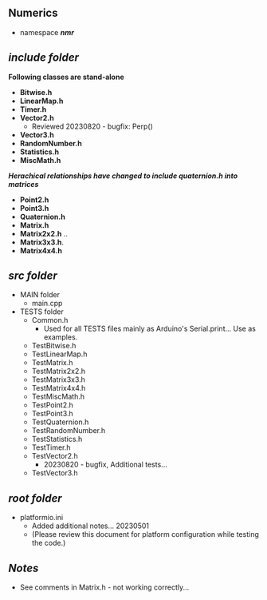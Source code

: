 ## Numerics

- namespace ***nmr***

## ***include folder***

**Following classes are stand-alone**
- **Bitwise.h** 
- **LinearMap.h**   
- **Timer.h**     
- **Vector2.h** 
    - Reviewed 20230820 - bugfix: Perp()
- **Vector3.h**    
- **RandomNumber.h**  
- **Statistics.h** 
- **MiscMath.h**

***Herachical relationships have changed to include quaternion.h into matrices***
+ **Point2.h**
+ **Point3.h**  
+ **Quaternion.h** 
+ **Matrix.h**   
+ **Matrix2x2.h**  .. 
+ **Matrix3x3.h**.
+ **Matrix4x4.h**

## ***src folder***

- MAIN folder
    - main.cpp
- TESTS folder
    - Common.h          
        - Used for all TESTS files mainly as Arduino's Serial.print... Use as examples.
    - TestBitwise.h
    - TestLinearMap.h 
    - TestMatrix.h
    - TestMatrix2x2.h
    - TestMatrix3x3.h
    - TestMatrix4x4.h
    - TestMiscMath.h
    - TestPoint2.h
    - TestPoint3.h
    - TestQuaternion.h
    - TestRandomNumber.h
    - TestStatistics.h
    - TestTimer.h  
    - TestVector2.h 
        - 20230820 - bugfix, Additional tests...
    - TestVector3.h

## ***root folder***

- platformio.ini
    - Added additional notes... 20230501
    - (Please review this document for platform configuration while testing the code.)

## ***Notes***
- See comments in Matrix.h - not working correctly...

